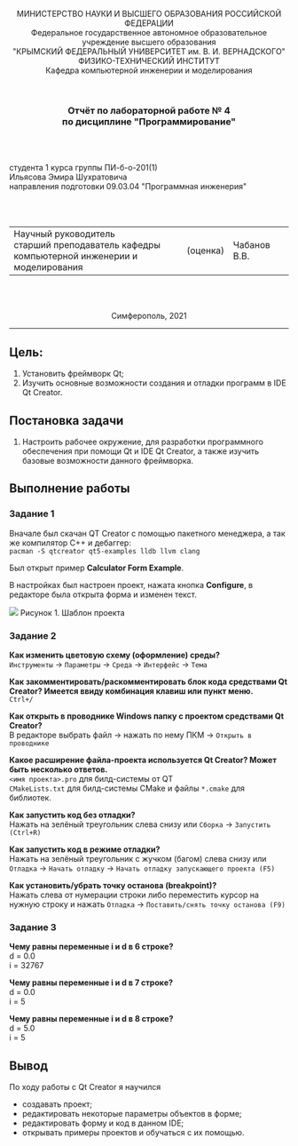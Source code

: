 <p align="center">МИНИСТЕРСТВО НАУКИ  И ВЫСШЕГО ОБРАЗОВАНИЯ РОССИЙСКОЙ ФЕДЕРАЦИИ<br>
Федеральное государственное автономное образовательное учреждение высшего образования<br>
"КРЫМСКИЙ ФЕДЕРАЛЬНЫЙ УНИВЕРСИТЕТ им. В. И. ВЕРНАДСКОГО"<br>
ФИЗИКО-ТЕХНИЧЕСКИЙ ИНСТИТУТ<br>
Кафедра компьютерной инженерии и моделирования</p>
<br>
<h3 align="center">Отчёт по лабораторной работе № 4<br> по дисциплине "Программирование"</h3>
<br><br>
<p>студента 1 курса группы ПИ-б-о-201(1)<br>
Ильясова Эмира Шухратовича<br>
направления подготовки 09.03.04 "Программная инженерия"</p>
<br><br>
<table>
<tr><td>Научный руководитель<br> старший преподаватель кафедры<br> компьютерной инженерии и моделирования</td>
<td>(оценка)</td>
<td>Чабанов В.В.</td>
</tr>
</table>
<br><br>
<p align="center">Симферополь, 2021</p>
<hr>


## Цель:

1. Установить фреймворк Qt;
2. Изучить основные возможности создания и отладки программ в IDE Qt Creator.
## Постановка задачи
1. Настроить рабочее окружение, для разработки программного обеспечения при помощи Qt и IDE Qt Creator, а также изучить базовые возможности данного фреймворка.

## Выполнение работы

### Задание 1
Вначале был скачан QT Creator с помощью пакетного менеджера, а так же компилятор C++ и дебаггер:<br>
`pacman -S qtcreator qt5-examples lldb llvm clang`

Был открыт пример **Calculator Form Example**.

В настройках был настроен проект, нажата кнопка **Configure**, в редакторе была открыта форма и изменен текст.

![](./doc/qt.png)
Рисунок 1. Шаблон проекта


### Задание 2
**Как изменить цветовую схему (оформление) среды?**<br>
`Инструменты` -> `Параметры` -> `Среда` -> `Интерфейс` -> `Тема`

**Как закомментировать/раскомментировать блок кода средствами Qt Creator? Имеется ввиду комбинация клавиш или пункт меню.**<br>
`Ctrl+/`

**Как открыть в проводнике Windows папку с проектом средствами Qt Creator?**<br>
В редакторе выбрать файл -> нажать по нему ПКМ -> `Открыть в проводнике`

**Какое расширение файла-проекта используется Qt Creator? Может быть несколько ответов.**<br>
`<имя проекта>.pro` для билд-системы от QT<br>
`CMakeLists.txt` для билд-системы CMake и файлы `*.cmake` для библиотек.

**Как запустить код без отладки?**<br>
Нажать на зелёный треугольник слева снизу или `Сборка` -> `Запустить (Ctrl+R)`

**Как запустить код в режиме отладки?**<br>
Нажать на зелёный треугольник с жучком (багом) слева снизу или `Отладка` -> `Начать отладку` -> `Начать отладку запускающего проекта (F5)`

**Как установить/убрать точку останова (breakpoint)?**<br>
Нажать слева от нумерации строки либо переместить курсор на нужную строку и нажать `Отладка` -> `Поставить/снять точку останова (F9)`


### Задание 3
**Чему равны переменные i и d в 6 строке?**<br>
d = 0.0<br>
i = 32767

**Чему равны переменные i и d в 7 строкe?**<br>
d = 0.0<br>
i = 5

**Чему равны переменные i и d в 8 строке?**<br>
d = 5.0<br>
i = 5

## Вывод
По ходу работы с Qt Creator я научился 
- создавать проект;
- редактировать некоторые параметры объектов в форме;
- редактировать форму и код в данном IDE;
- открывать примеры проектов и обучаться с их помощью.